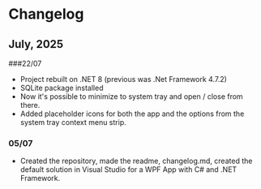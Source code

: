 # Changelog

## July, 2025
###22/07
- Project rebuilt on .NET 8 (previous was .Net Framework 4.7.2)
- SQLite package installed
- Now it's possible to minimize to system tray and open / close from there.
- Added placeholder icons for both the app and the options from the system tray context menu strip.
### 05/07 
- Created the repository, made the readme, changelog.md, created the default solution in Visual Studio for a WPF App with C# and .NET Framework.